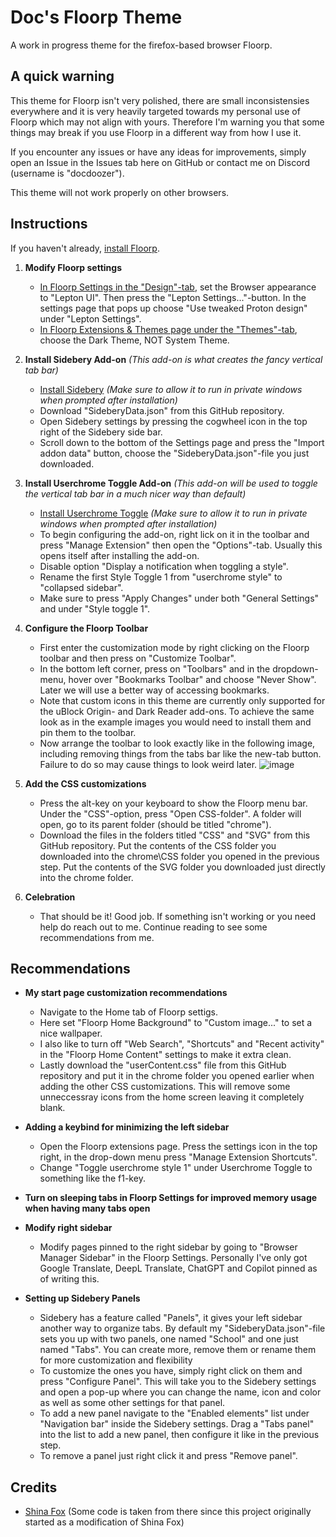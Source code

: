 # Doc's Floorp Theme
A work in progress theme for the firefox-based browser Floorp.

## A quick warning
This theme for Floorp isn't very polished, there are small inconsistensies everywhere and it is very heavily targeted towards my personal use of Floorp which may not align with yours. Therefore I'm warning you that some things may break if you use Floorp in a different way from how I use it. 

If you encounter any issues or have any ideas for improvements, simply open an Issue in the Issues tab here on GitHub or contact me on Discord (username is "docdoozer").

This theme will not work properly on other browsers.

## Instructions
If you haven't already, [install Floorp](https://floorp.app/).

1. **Modify Floorp settings**
   * [In Floorp Settings in the "Design"-tab](about:preferences#design), set the Browser appearance to "Lepton UI". Then press the "Lepton Settings..."-button. In the settings page that pops up choose "Use tweaked Proton design" under "Lepton Settings".
   * [In Floorp Extensions & Themes page under the "Themes"-tab](about:addons), choose the Dark Theme, NOT System Theme.

2. **Install Sidebery Add-on** *(This add-on is what creates the fancy vertical tab bar)*
   * [Install Sidebery](https://addons.mozilla.org/en-US/firefox/addon/sidebery/) *(Make sure to allow it to run in private windows when prompted after installation)*
   * Download "SideberyData.json" from this GitHub repository.
   * Open Sidebery settings by pressing the cogwheel icon in the top right of the Sidebery side bar.
   * Scroll down to the bottom of the Settings page and press the "Import addon data" button, choose the "SideberyData.json"-file you just downloaded.

3. **Install Userchrome Toggle Add-on** *(This add-on will be used to toggle the vertical tab bar in a much nicer way than default)*
   * [Install Userchrome Toggle](https://addons.mozilla.org/en-US/firefox/addon/userchrome-toggle/) *(Make sure to allow it to run in private windows when prompted after installation)*
   * To begin configuring the add-on, right lick on it in the toolbar and press "Manage Extension" then open the "Options"-tab. Usually this opens itself after installing the add-on.
   * Disable option "Display a notification when toggling a style".
   * Rename the first Style Toggle 1 from "userchrome style" to "collapsed sidebar".
   * Make sure to press "Apply Changes" under both "General Settings" and under "Style toggle 1".

4. **Configure the Floorp Toolbar**
   * First enter the customization mode by right clicking on the Floorp toolbar and then press on "Customize Toolbar".
   * In the bottom left corner, press on "Toolbars" and in the dropdown-menu, hover over "Bookmarks Toolbar" and choose "Never Show". Later we will use a better way of accessing bookmarks.
   * Note that custom icons in this theme are currently only supported for the uBlock Origin- and Dark Reader add-ons. To achieve the same look as in the example images you would need to install them and pin them to the toolbar.
   * Now arrange the toolbar to look exactly like in the following image, including removing things from the tabs bar like the new-tab button. Failure to do so may cause things to look weird later. ![image](https://github.com/EliasRonefors/Doc-Floorp-Theme/assets/90244703/c7d26d94-b81b-4ddf-b95b-14fcff002484)

5. **Add the CSS customizations**
   * Press the alt-key on your keyboard to show the Floorp menu bar. Under the "CSS"-option, press "Open CSS-folder". A folder will open, go to its parent folder (should be titled "chrome").
   * Download the files in the folders titled "CSS" and "SVG" from this GitHub repository. Put the contents of the CSS folder you downloaded into the chrome\CSS folder you opened in the previous step. Put the contents of the SVG folder you downloaded just directly into the chrome folder.

6. **Celebration**
   * That should be it! Good job. If something isn't working or you need help do reach out to me. Continue reading to see some recommendations from me.

## Recommendations
* **My start page customization recommendations**
  * Navigate to the Home tab of Floorp settigs.
  * Here set "Floorp Home Background" to "Custom image..." to set a nice wallpaper.
  * I also like to turn off "Web Search", "Shortcuts" and "Recent activity" in the "Floorp Home Content" settings to make it extra clean.
  * Lastly download the "userContent.css" file from this GitHub repository and put it in the chrome folder you opened earlier when adding the other CSS customizations. This will remove some unneccessray icons from the home screen leaving it completely blank.

* **Adding a keybind for minimizing the left sidebar**
  * Open the Floorp extensions page. Press the settings icon in the top right, in the drop-down menu press "Manage Extension Shortcuts".
  * Change "Toggle userchrome style 1" under Userchrome Toggle to something like the f1-key.

* **Turn on sleeping tabs in Floorp Settings for improved memory usage when having many tabs open**

* **Modify right sidebar**
  * Modify pages pinned to the right sidebar by going to "Browser Manager Sidebar" in the Floorp Settings. Personally I've only got Google Translate, DeepL Translate, ChatGPT and Copilot pinned as of writing this.

* **Setting up Sidebery Panels**
  * Sidebery has a feature called "Panels", it gives your left sidebar another way to organize tabs. By default my "SideberyData.json"-file sets you up with two panels, one named "School" and one just named "Tabs". You can create more, remove them or rename them for more customization and flexibility
  * To customize the ones you have, simply right click on them and press "Configure Panel". This will take you to the Sidebery settings and open a pop-up where you can change the name, icon and color as well as some other settings for that panel.
  * To add a new panel navigate to the "Enabled elements" list under "Navigation bar" inside the Sidebery settings. Drag a "Tabs panel" into the list to add a new panel, then configure it like in the previous step.
  * To remove a panel just right click it and press "Remove panel".

## Credits
* [Shina Fox](https://github.com/Shina-SG/Shina-Fox) (Some code is taken from there since this project originally started as a modification of Shina Fox)
